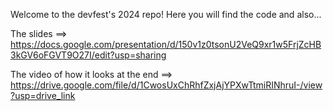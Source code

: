 Welcome to the devfest's 2024 repo! 
Here you will find the code and also... 

The slides ==>  https://docs.google.com/presentation/d/150v1z0tsonU2VeQ9xr1w5FrjZcHB3kGV6oFGVT9O27I/edit?usp=sharing


The video of how it looks at the end ==> https://drive.google.com/file/d/1CwosUxChRhfZxjAjYPXwTtmiRINhruI-/view?usp=drive_link
